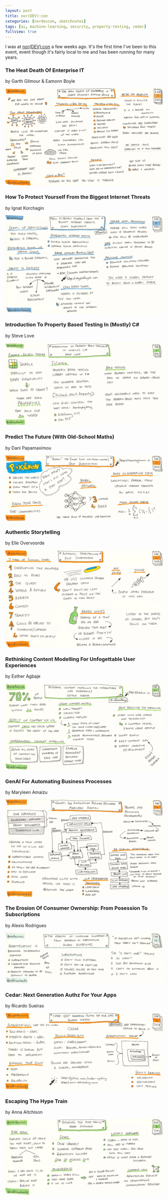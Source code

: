 ```yaml
---
layout: post
title: nor(DEV):con
categories: [nordevcon, sketchnotes]
tags: [ai, machine-learning, security, property-testing, cedar]
fullview: true
---
```


I was at [nor(DEV):con](https://nordevcon.com) a few weeks ago. It's the first time I've been to this event, event though it's fairly local to me and has been running for many years.


### The Heat Death Of Enterprise IT
by Garth Gilmour
[<i class="fa fa-globe fa-lg" title="Website"></i>](https://www.ggilmour.com)
[<i class="fa fa-brands fa-x-twitter fa-lg" title="X"></i>](https://x.com/GarthGilmour)
& Eamonn Boyle
[<i class="fa fa-brands fa-x-twitter fa-lg" title="X"></i>](https://x.com/BoyleEamonn)
[<i class="fa fa-brands fa-youtube fa-lg" title="YouTube"></i>](https://www.youtube.com/watch?v=G0AkxKq3KHw)

[![The Heat Death Of Enterprise IT by Garth Gilmour & Eamonn Boyle][1]][1]


### How To Protect Yourself From the Biggest Internet Threats
by Ignat Korchagin
[<i class="fa fa-globe fa-lg" title="Website"></i>](https://pqsec.org)
[<i class="fa fa-brands fa-x-twitter fa-lg" title="X"></i>](https://x.com/ignatkn)

[![How To Protect Yourself From the Biggest Internet Threats by Ignat Korchagin][2]][2]


### Introduction To Property Based Testing In (Mostly) C#
by Steve Love
[<i class="fa fa-globe fa-lg" title="Website"></i>](https://arventech.com)
[<i class="fa fa-brands fa-x-twitter fa-lg" title="X"></i>](https://x.com/IAmSteveLove)
[<i class="fa fa-brands fa-slideshare fa-lg" title="Slides"></i>](https://arventech.com/mcs/talks/nordev/proptesting.html#/_introduction_to_property_based_testing_in_mostly_c)

[![Introduction To Property Based Testing In (Mostly) C# by Steve Love][3]][3]


### Predict The Future (With Old-School Maths)
by Dani Papamaximou
[<i class="fa fa-brands fa-x-twitter fa-lg" title="X"></i>](https://x.com/DaniQuietNow)

[![Predict The Future (With Old-School Maths by Dani Papamaximou][4]][4]


### Authentic Storytelling
by Elle Overvoorde

[![Authentic Storytelling by Elle Overvoorde][5]][5]


### Rethinking Content Modelling For Unfogettable User Experiences
by Esther Agbaje
[<i class="fa fa-brands fa-x-twitter fa-lg" title="X"></i>](https://x.com/_estheradebayo)

[![Rethinking Content Modelling For Unfogettable User Experiences by Esther Agbaje][6]][6]


### GenAI For Automating Business Processes
by Maryleen Amaizu
[<i class="fa fa-brands fa-x-twitter fa-lg" title="X"></i>](https://x.com/mleentech)

[![GenAI For Automating Business Processes by Maryleen Amaizu][7]][7]


### The Erosion Of Consumer Ownership: From Posession To Subscriptions
by Alexio Rodrigues
[<i class="fa fa-brands fa-x-twitter fa-lg" title="X"></i>](https://x.com/alexiorodrigues)

[![The Erosion Of Consumer Ownership: From Posession To Subscriptions by Alexio Rodrigues][8]][8]


### Cedar: Next Generation Authz For Your Apps
by Ricardo Sueiras
[<i class="fa fa-globe fa-lg" title="Website"></i>](https://blog.beachgeek.co.uk)
[<i class="fa fa-brands fa-x-twitter fa-lg" title="X"></i>](https://x.com/094459)
[<i class="fa fa-brands fa-mastodon fa-lg" title="Mastodon"></i>](https://hachyderm.io/@094459)

[![Cedar: Next Generation Authz For Your Apps by Ricardo Sueiras][9]][9]


### Escaping The Hype Train
by Anna Aitchison
[<i class="fa fa-globe fa-lg" title="Website"></i>](https://www.aitchisonsoft.co.uk)

[![Escaping The Hype Train by Anna Aitchison][10]][10]

  [1]: /assets/media/images/2024/02/the-heat-death-of-enterprise-it-garth-gilmour-eamonn-boyle.jpg#img-sketchnote
  [2]: /assets/media/images/2024/02/how-to-protect-yourself-from-the-biggest-internet-threats-ignat-korchagin.jpg#img-sketchnote
  [3]: /assets/media/images/2024/02/introduction-to-property-based-testing-in-mostly-csharp-steve-love.jpg#img-sketchnote
  [4]: /assets/media/images/2024/02/predict-the-future-with-old-school-maths-dani-papamaximou.jpg#img-sketchnote
  [5]: /assets/media/images/2024/02/authentic-storytelling-elle-overvoorde.jpg#img-sketchnote
  [6]: /assets/media/images/2024/02/rethinking-content-modelling-for-unforgettable-user-experiences-esther-agbaje.jpg#img-sketchnote
  [7]: /assets/media/images/2024/02/genai-for-automating-business-processes-maryleen-amaizu.jpg#img-sketchnote
  [8]: /assets/media/images/2024/02/the-erosion-of-consumer-ownership-from-posession-to-subscriptions-alexio-rodrigues.jpg#img-sketchnote
  [9]: /assets/media/images/2024/02/cedar-next-generation-authz-for-your-apps-ricardo-sueiras.jpg#img-sketchnote
  [10]: /assets/media/images/2024/02/escaping-the-hype-train-anna-aitchison.jpg#img-sketchnote
